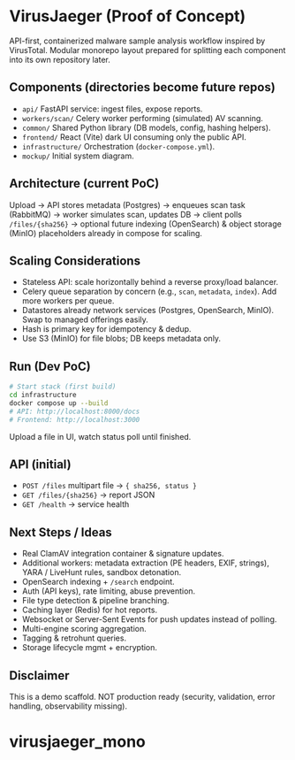 # VirusJaeger (Proof of Concept)

API-first, containerized malware sample analysis workflow inspired by VirusTotal. Modular monorepo layout prepared for splitting each component into its own repository later.

## Components (directories become future repos)
- `api/` FastAPI service: ingest files, expose reports.
- `workers/scan/` Celery worker performing (simulated) AV scanning.
- `common/` Shared Python library (DB models, config, hashing helpers).
- `frontend/` React (Vite) dark UI consuming only the public API.
- `infrastructure/` Orchestration (`docker-compose.yml`).
- `mockup/` Initial system diagram.

## Architecture (current PoC)
Upload -> API stores metadata (Postgres) -> enqueues scan task (RabbitMQ) -> worker simulates scan, updates DB -> client polls `/files/{sha256}` -> optional future indexing (OpenSearch) & object storage (MinIO) placeholders already in compose for scaling.

## Scaling Considerations
- Stateless API: scale horizontally behind a reverse proxy/load balancer.
- Celery queue separation by concern (e.g., `scan`, `metadata`, `index`). Add more workers per queue.
- Datastores already network services (Postgres, OpenSearch, MinIO). Swap to managed offerings easily.
- Hash is primary key for idempotency & dedup.
- Use S3 (MinIO) for file blobs; DB keeps metadata only.

## Run (Dev PoC)
```bash
# Start stack (first build)
cd infrastructure
docker compose up --build
# API: http://localhost:8000/docs
# Frontend: http://localhost:3000
```
Upload a file in UI, watch status poll until finished.

## API (initial)
- `POST /files` multipart file -> `{ sha256, status }`
- `GET /files/{sha256}` -> report JSON
- `GET /health` -> service health

## Next Steps / Ideas
- Real ClamAV integration container & signature updates.
- Additional workers: metadata extraction (PE headers, EXIF, strings), YARA / LiveHunt rules, sandbox detonation.
- OpenSearch indexing + `/search` endpoint.
- Auth (API keys), rate limiting, abuse prevention.
- File type detection & pipeline branching.
- Caching layer (Redis) for hot reports.
- Websocket or Server-Sent Events for push updates instead of polling.
- Multi-engine scoring aggregation.
- Tagging & retrohunt queries.
- Storage lifecycle mgmt + encryption.

## Disclaimer
This is a demo scaffold. NOT production ready (security, validation, error handling, observability missing).
# virusjaeger_mono
